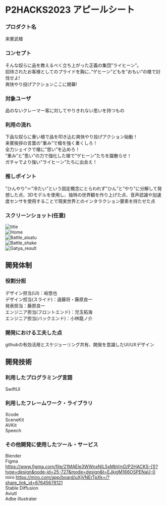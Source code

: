 # P2HACKS2023 アピールシート 
### プロダクト名  
来賓武槍


### コンセプト  
そんな奴らに品を教えるべく立ち上がった正義の集団”ライヒーン”。  
招待されたお客様としてのプライドを胸に、”ゲヒーン”どもを”おもい”の槍で討伐せよ!  
爽快やり投げアクションここに開幕!      

### 対象ユーザ  
品のないクレーマー客に対してやりきれない思いを持つもの   

### 利用の流れ  
下品な奴らに重い槍で品を叩き込む爽快やり投げアクション始動！  
来賓挨拶の言葉の”重み”で槍を強く重くしろ！  
全力シェイクで槍に”思い”を込めろ！  
”重み”と”思い”の力で強化した槍で”ゲヒーン”たちを蹴散らせ！  
ガチャでより強い”ライヒーン”たちに出会え！  

### 推しポイント  
”ひんやり”＝”冷たい”という固定概念にとらわれず”ひん”と”やり”に分解して発想した点、3Dモデルを使用し、独特の世界観を作り上げた点、音声認識や加速度センサを使用することで現実世界とのインタラクション要素を持たせた点  

### スクリーンショット(任意)  
![title](https://github.com/p2hacks2023/post-02/assets/95331511/a4c6cd43-973c-4ab5-96dd-cbacafedb20f)  
![Home](https://github.com/p2hacks2023/post-02/assets/95331511/87127725-ecd5-45a1-839f-a4333d5d4b5b)  
![Battle_aisatu](https://github.com/p2hacks2023/post-02/assets/95331511/fb5f897c-11a3-487e-8380-c5e1c1208abd)  
![Battle_shake](https://github.com/p2hacks2023/post-02/assets/95331511/5eb5fdb9-5a51-4dd9-b3b4-8f37f5cce426)  
![Gatya_result](https://github.com/p2hacks2023/post-02/assets/95331511/0b257d67-fd93-41a7-96f2-c476e33149f9)  






## 開発体制  

### 役割分担  
デザイン担当(UI)：峪悠也  
デザイン担当(スライド)：遠藤将・藤原良一  
発表担当：藤原良一  
エンジニア担当(フロントエンド)：児玉拓海  
エンジニア担当(バックエンド)：小林龍ノ介  
  

### 開発における工夫した点  
githubの有効活用とスケジューリング共有、開発を意識したUI/UXデザイン  

## 開発技術 


### 利用したプログラミング言語  
SwiftUI  

### 利用したフレームワーク・ライブラリ  
Xcode  
SceneKit  
AVKit  
Speech  


### その他開発に使用したツール・サービス
Blender  
Figma https://www.figma.com/file/21MAEle3WWnxNIL5xMbVmD/P2HACKS-(1)?type=design&node-id=25-727&mode=design&t=EJkigM166OSPENaU-0  
miro https://miro.com/app/board/uXjVNErTpXk=/?share_link_id=67645678121  
Stable Diffusion  
Aviutl  
Adbe illustrater
